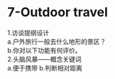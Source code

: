 # 7-Outdoor travel
1.访谈提纲设计  
  a.户外旅行一般去什么地形的景区？  
  b.你对以下功能有何评价。    
2.头脑风暴——概念关键词  
  a.便于携带
  b.判断相对距离
